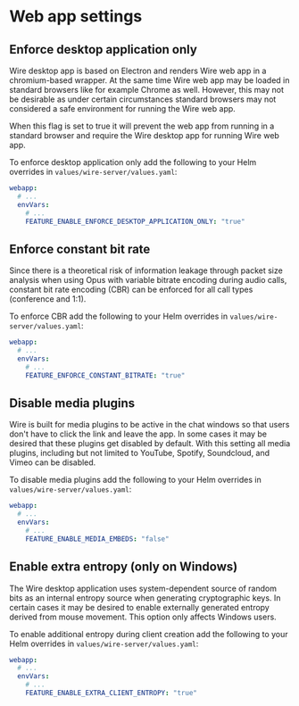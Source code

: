 # Web app settings

## Enforce desktop application only

Wire desktop app is based on Electron and renders Wire web app in a chromium-based wrapper. At the same time Wire web app may be loaded in standard browsers like for example Chrome as well. However, this may not be desirable as under certain circumstances standard browsers may not considered a safe environment for running the Wire web app.

When this flag is set to true it will prevent the web app from running in a standard browser and require the Wire desktop app for running Wire web app.

To enforce desktop application only add the following to your Helm overrides in `values/wire-server/values.yaml`:

```yaml
webapp:
  # ...
  envVars:
    # ...
    FEATURE_ENABLE_ENFORCE_DESKTOP_APPLICATION_ONLY: "true"
```

## Enforce constant bit rate

Since there is a theoretical risk of information leakage through packet size analysis when using Opus with variable bitrate encoding during audio calls, constant bit rate encoding (CBR) can be enforced for all call types (conference and 1:1).


To enforce CBR add the following to your Helm overrides in `values/wire-server/values.yaml`:

```yaml
webapp:
  # ...
  envVars:
    # ...
    FEATURE_ENFORCE_CONSTANT_BITRATE: "true"
```

## Disable media plugins

Wire is built for media plugins to be active in the chat windows so that users don't have to click the link and leave the app. In some cases it may be desired that these plugins get disabled by default. With this setting all media plugins, including but not limited to YouTube, Spotify, Soundcloud, and Vimeo can be disabled.

To disable media plugins add the following to your Helm overrides in `values/wire-server/values.yaml`:

```yaml
webapp:
  # ...
  envVars:
    # ...
    FEATURE_ENABLE_MEDIA_EMBEDS: "false"
```

## Enable extra entropy (only on Windows)

The Wire desktop application uses system-dependent source of random bits as an internal entropy source when generating cryptographic keys. In certain cases it may be desired to enable externally generated entropy derived from mouse movement. This option only affects Windows users.

To enable additional entropy during client creation add the following to your Helm overrides in `values/wire-server/values.yaml`:

```yaml
webapp:
  # ...
  envVars:
    # ...
    FEATURE_ENABLE_EXTRA_CLIENT_ENTROPY: "true"
```
